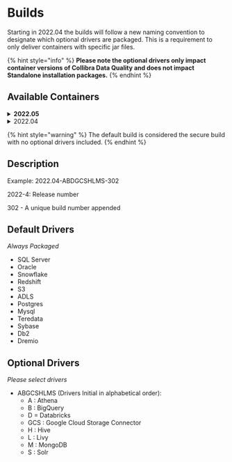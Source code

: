 # Builds

Starting in 2022.04 the builds will follow a new naming convention to designate which optional drivers are packaged.  This is a requirement to only deliver containers with specific jar files.&#x20;

{% hint style="info" %}
**Please note the optional drivers only impact container versions of Collibra Data Quality and does not impact Standalone installation packages.**
{% endhint %}

## **Available Containers**

<details>

<summary><strong>2022.05</strong></summary>

#### Collibra Data Quality

* 2022.05-L-701
* 2022.05-AL-703
* 2022.05-L-714
* 2022.05-AL-715
* 2022.05-H-716
* 2022.05-AHM-717

#### Spark

* 3.2.0-2022.05-L-701
* 3.2.0-2022.05-AL-703
* 3.2.0-2022.05-L-714
* 3.2.0-2022.05-AL-715
* 3.2.0-2022.05-H-716
* 3.2.0-2022.05-AHM-717

</details>

<details>

<summary>2022.04</summary>

**Collibra Data Quality**

2022.04-L-303 \
2022.04-AL-302 \
2022.04-296 \
2022.04-A-295 \
2022.04-ALL-294 2\
022.04-ABHGCSGCRS-291

**Spark**

3.2.0-2022.04-L-303 \
****3.2.0-2022.04-AL-302 \
3.2.0-2022.04-296 \
3.2.0-2022.04-A-295 \
3.2.0-2022.04-ALL-294 \
3.2.0-2022.04-ABHGCSGCRS-291

</details>

{% hint style="warning" %}
The default build is considered the secure build with no optional drivers included.
{% endhint %}

## **Description**

Example: 2022.04-ABDGCSHLMS-302

2022-4: Release number

302 - A unique build number appended&#x20;

## **Default Drivers**&#x20;

_Always Packaged_

* SQL Server
* Oracle
* Snowflake
* Redshift
* S3
* ADLS
* Postgres
* Mysql
* Teredata
* Sybase
* Db2
* Dremio

## **Optional Drivers**

_Please select drivers_

* ABGCSHLMS (Drivers Initial in alphabetical order):
  * A : Athena
  * B : BigQuery
  * D = Databricks
  * GCS : Google Cloud Storage Connector
  * H : Hive
  * L : Livy
  * M : MongoDB
  * S : Solr
